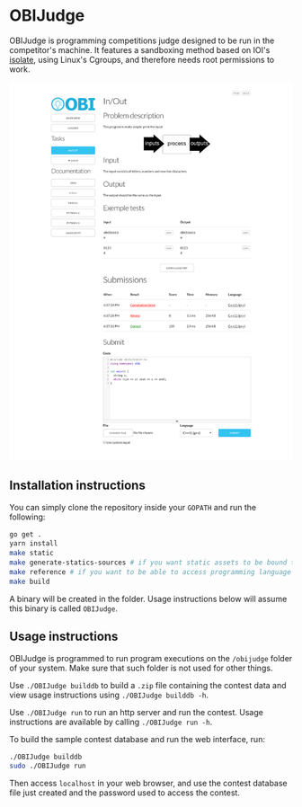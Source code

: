 # OBIJudge

OBIJudge is programming competitions judge designed to be run in the competitor's
machine. It features a sandboxing method based on IOI's [isolate](https://github.com/ioi/isolate),
using Linux's Cgroups, and therefore needs root permissions to work.

![Screenshot](screenshot.png)

## Installation instructions

You can simply clone the repository inside your `GOPATH` and run the following:

```bash
go get .
yarn install
make static
make generate-statics-sources # if you want static assets to be bound to the binary
make reference # if you want to be able to access programming language reference inside the web interface
make build
```

A binary will be created in the folder. Usage instructions below will assume
this binary is called `OBIJudge`.

## Usage instructions

OBIJudge is programmed to run program executions on the `/obijudge` folder of your
system. Make sure that such folder is not used for other things.

Use `./OBIJudge builddb` to build a `.zip` file containing the contest data
and view usage instructions using `./OBIJudge builddb -h`.

Use `./OBIJudge run` to run an http server and run the contest. Usage
instructions are available by calling `./OBIJudge run -h`.

To build the sample contest database and run the web interface, run:

```bash
./OBIJudge builddb
sudo ./OBIJudge run
```

Then access `localhost` in your web browser, and use the contest database
file just created and the password used to access the contest.

